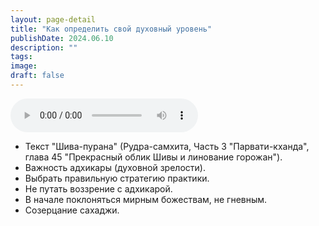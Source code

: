 ```yaml
---
layout: page-detail
title: "Как определить свой духовный уровень"
publishDate: 2024.06.10
description: ""
tags:
image:
draft: false
---
```


<audio title="2024.06.10 - Как определить свой духовный уровень.mp3" src="https://filer-api.advayta.org/v1.0/public/files/74807" controls=""></audio>

* Текст "Шива-пурана" (Рудра-самхита, Часть 3 "Парвати-кханда", глава 45 "Прекрасный облик Шивы и линование горожан").
* Важность адхикары (духовной зрелости).
* Выбрать правильную стратегию практики.
* Не путать воззрение с адхикарой.
* В начале поклоняться мирным божествам, не гневным.
* Созерцание сахаджи.

  
